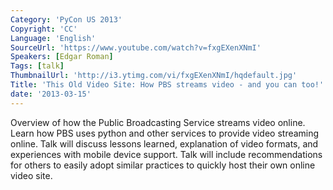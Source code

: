 ```yaml
---
Category: 'PyCon US 2013'
Copyright: 'CC'
Language: 'English'
SourceUrl: 'https://www.youtube.com/watch?v=fxgEXenXNmI'
Speakers: [Edgar Roman]
Tags: [talk]
ThumbnailUrl: 'http://i3.ytimg.com/vi/fxgEXenXNmI/hqdefault.jpg'
Title: 'This Old Video Site: How PBS streams video - and you can too!'
date: '2013-03-15'
---
```

Overview of how the Public Broadcasting Service streams video online.  Learn how PBS uses python and other services to provide video streaming online.  Talk will discuss lessons learned, explanation of video formats, and experiences with mobile device support.  Talk will include recommendations for others to easily adopt similar practices to quickly host their own online video site.